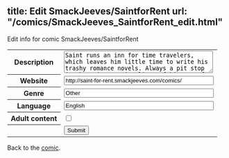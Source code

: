 title: Edit SmackJeeves/SaintforRent
url: "/comics/SmackJeeves_SaintforRent_edit.html"
---
Edit info for comic SmackJeeves/SaintforRent

<form name="comic" action="http://gaepostmail.appspot.com/comic/" method="post">
<table class="comicinfo">
<tr>
<th>Description</th><td><textarea name="description" cols="40" rows="3">Saint runs an inn for time travelers, which leaves him little time to write his trashy romance novels. Always a pit stop in the crisscrossing lives of his out-of-date friends and family, Saint wonders where his place is in a world that's quickly passing him by. Unfortunately, he also attracts the more… supernatural “guests,” too. [Animated .gif webcomic] Updates Tuesdays &amp; Fridays. Time travels I MEAN REDIRECTS to main site --&gt; http://www.saintforrent.com</textarea></td>
</tr>
<tr>
<th>Website</th><td><input type="text" name="url" value="http://saint-for-rent.smackjeeves.com/comics/" size="40"/></td>
</tr>
<tr>
<th>Genre</th><td><input type="text" name="genre" value="Other" size="40"/></td>
</tr>
<tr>
<th>Language</th><td><input type="text" name="language" value="English" size="40"/></td>
</tr>
<tr>
<th>Adult content</th><td><input type="checkbox" name="adult" value="adult" /></td>
</tr>
<tr>
<th></th><td>
<input type="hidden" name="comic" value="SmackJeeves_SaintforRent" />
<input type="submit" name="submit" value="Submit" />
</td>
</tr>
</table>
</form>

Back to the [comic](SmackJeeves_SaintforRent.html).
